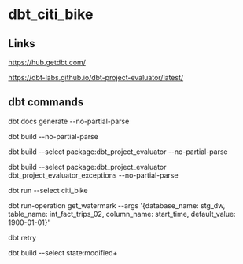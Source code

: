 # dbt_citi_bike

## Links

https://hub.getdbt.com/

https://dbt-labs.github.io/dbt-project-evaluator/latest/


## dbt commands

dbt docs generate --no-partial-parse

dbt build --no-partial-parse

dbt build --select package:dbt_project_evaluator --no-partial-parse

dbt build --select package:dbt_project_evaluator dbt_project_evaluator_exceptions --no-partial-parse

dbt run --select citi_bike

dbt run-operation get_watermark --args '{database_name: stg_dw,  table_name: int_fact_trips_02,  column_name: start_time,  default_value: 1900-01-01}'

dbt retry

dbt build --select state:modified+